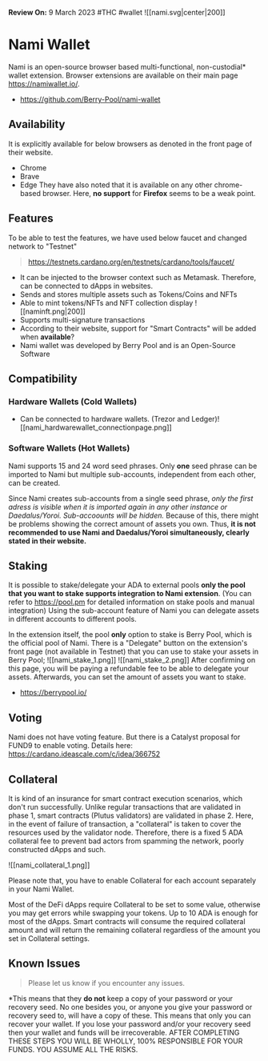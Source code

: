 **Review On:** 9 March 2023
#THC #wallet
![[nami.svg|center|200]]

# Nami Wallet

Nami is an open-source browser based multi-functional, non-custodial\* wallet extension.
Browser extensions are available on their main page https://namiwallet.io/.

- https://github.com/Berry-Pool/nami-wallet

## Availability

It is explicitly available for below browsers as denoted in the front page of their website.

- Chrome
- Brave
- Edge
  They have also noted that it is available on any other chrome-based browser.
  Here, **no support** for **Firefox** seems to be a weak point.

## Features

To be able to test the features, we have used below faucet and changed network to "Testnet"

> https://testnets.cardano.org/en/testnets/cardano/tools/faucet/

- It can be injected to the browser context such as Metamask. Therefore, can be connected to dApps in websites.
- Sends and stores multiple assets such as Tokens/Coins and NFTs
- Able to mint tokens/NFTs and NFT collection display
  ![[naminft.png|200]]
- Supports multi-signature transactions
- According to their website, support for "Smart Contracts" will be added when **available**?
- Nami wallet was developed by Berry Pool and is an Open-Source Software

## Compatibility

### Hardware Wallets (Cold Wallets)

- Can be connected to hardware wallets. (Trezor and Ledger)![[nami_hardwarewallet_connectionpage.png]]

### Software Wallets (Hot Wallets)

Nami supports 15 and 24 word seed phrases. Only **one** seed phrase can be imported to Nami but multiple sub-accounts, independent from each other, can be created.

Since Nami creates sub-accounts from a single seed phrase, _only the first adress is visible when it is imported again in any other instance or Daedalus/Yoroi. Sub-accoounts will be hidden._ Because of this, there might be problems showing the correct amount of assets you own. Thus, **it is not recommended to use Nami and Daedalus/Yoroi simultaneously, clearly stated in their website.**

## Staking

It is possible to stake/delegate your ADA to external pools **only the pool that you want to stake supports integration to Nami extension**. (You can refer to https://pool.pm for detailed information on stake pools and manual integration)
Using the sub-account feature of Nami you can delegate assets in different accounts to different pools.

In the extension itself, the pool **only** option to stake is Berry Pool, which is the official pool of Nami.
There is a "Delegate" button on the extension's front page (not available in Testnet) that you can use to stake your assets in Berry Pool;
![[nami_stake_1.png]]
![[nami_stake_2.png]]
After confirming on this page, you will be paying a refundable fee to be able to delegate your assets. Afterwards, you can set the amount of assets you want to stake.

- https://berrypool.io/

## Voting

Nami does not have voting feature. But there is a Catalyst proposal for FUND9 to enable voting. Details here: https://cardano.ideascale.com/c/idea/366752

## Collateral

It is kind of an insurance for smart contract execution scenarios, which don't run successfully. Unlike regular transactions that are validated in phase 1, smart contracts (Plutus validators) are validated in phase 2. Here, in the event of failure of transaction, a "collateral" is taken to cover the resources used by the validator node.
Therefore, there is a fixed 5 ADA collateral fee to prevent bad actors from spamming the network, poorly constructed dApps and such.

![[nami_collateral_1.png]]

Please note that, you have to enable Collateral for each account separately in your Nami Wallet.

Most of the DeFi dApps require Collateral to be set to some value, otherwise you may get errors while swapping your tokens. Up to 10 ADA is enough for most of the dApps. Smart contracts will consume the required collateral amount and will return the remaining collateral regardless of the amount you set in Collateral settings.

## Known Issues

> Please let us know if you encounter any issues.

\*This means that they **do not** keep a copy of your password or your recovery seed. No one besides you, or anyone you give your password or recovery seed to, will have a copy of these. This means that only you can recover your wallet. If you lose your password and/or your recovery seed then your wallet and funds will be irrecoverable. AFTER COMPLETING THESE STEPS YOU WILL BE WHOLLY, 100% RESPONSIBLE FOR YOUR FUNDS. YOU ASSUME ALL THE RISKS.
